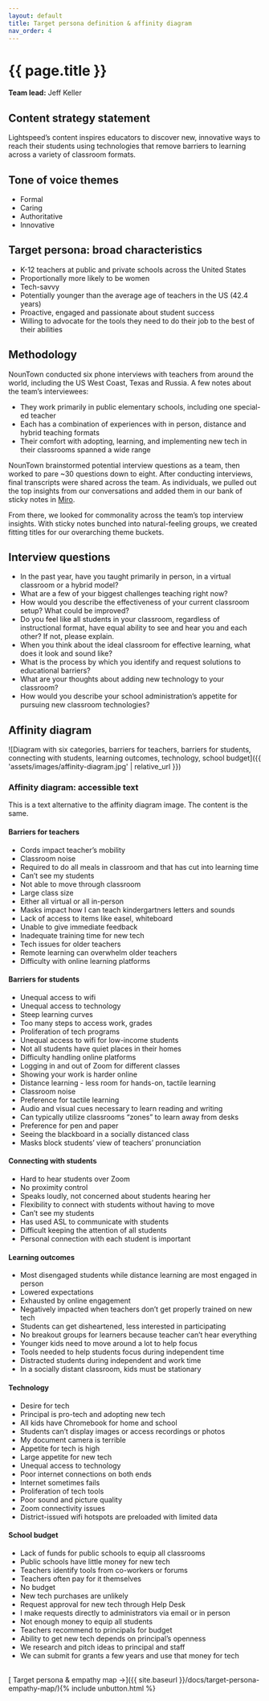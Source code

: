 ```yaml
---
layout: default
title: Target persona definition & affinity diagram
nav_order: 4
---
```


# {{ page.title }}

**Team lead:** Jeff Keller

## Content strategy statement

Lightspeed’s content inspires educators to discover new, innovative ways to reach their students using technologies that remove barriers to learning across a variety of classroom formats.

## Tone of voice themes

- Formal
- Caring
- Authoritative
- Innovative

## Target persona: broad characteristics

- K-12 teachers at public and private schools across the United States
- Proportionally more likely to be women
- Tech-savvy
- Potentially younger than the average age of teachers in the US (42.4 years)
- Proactive, engaged and passionate about student success
- Willing to advocate for the tools they need to do their job to the best of their abilities

## Methodology

NounTown conducted six phone interviews with teachers from around the world, including the US West Coast, Texas and Russia. A few notes about the team’s interviewees:

- They work primarily in public elementary schools, including one special-ed teacher
- Each has a combination of experiences with in person, distance and hybrid teaching formats
- Their comfort with adopting, learning, and implementing new tech in their classrooms spanned a wide range

NounTown brainstormed potential interview questions as a team, then worked to pare ~30 questions down to eight. After conducting interviews, final transcripts were shared across the team. As individuals, we pulled out the top insights from our conversations and added them in our bank of sticky notes in [Miro](https://miro.com/). 

From there, we looked for commonality across the team’s top interview insights. With sticky notes bunched into natural-feeling groups, we created fitting titles for our overarching theme buckets.

## Interview questions

- In the past year, have you taught primarily in person, in a virtual classroom or a hybrid model?
- What are a few of your biggest challenges teaching right now?
- How would you describe the effectiveness of your current classroom setup? What could be improved?
- Do you feel like all students in your classroom, regardless of instructional format, have equal ability to see and hear you and each other? If not, please explain.
- When you think about the ideal classroom for effective learning, what does it look and sound like?
- What is the process by which you identify and request solutions to educational barriers?
- What are your thoughts about adding new technology to your classroom?
- How would you describe your school administration’s appetite for pursuing new classroom technologies?

## Affinity diagram

![Diagram with six categories, barriers for teachers, barriers for students, connecting with students, learning outcomes, technology, school budget]({{ 'assets/images/affinity-diagram.jpg' | relative_url }})

### Affinity diagram: accessible text

This is a text alternative to the affinity diagram image. The content is the same.

#### Barriers for teachers
- Cords impact teacher’s mobility
- Classroom noise
- Required to do all meals in classroom and that has cut into learning time
- Can’t see my students
- Not able to move through classroom
- Large class size
- Either all virtual or all in-person
- Masks impact how I can teach kindergartners letters and sounds
- Lack of access to items like easel, whiteboard
- Unable to give immediate feedback
- Inadequate training time for new tech
- Tech issues for older teachers
- Remote learning can overwhelm older teachers
- Difficulty with online learning platforms

#### Barriers for students
- Unequal access to wifi
- Unequal access to technology
- Steep learning curves
- Too many steps to access work, grades
- Proliferation of tech programs
- Unequal access to wifi for low-income students
- Not all students have quiet places in their homes
- Difficulty handling online platforms
- Logging in and out of Zoom for different classes
- Showing your work is harder online
- Distance learning - less room for hands-on, tactile learning
- Classroom noise
- Preference for tactile learning
- Audio and visual cues necessary to learn reading and writing
- Can typically utilize classrooms “zones” to learn away from desks
- Preference for pen and paper
- Seeing the blackboard in a socially distanced class
- Masks block students’ view of teachers’ pronunciation

#### Connecting with students
- Hard to hear students over Zoom
- No proximity control
- Speaks loudly, not concerned about students hearing her
- Flexibility to connect with students without having to move
- Can’t see my students
- Has used ASL to communicate with students
- Difficult keeping the attention of all students
- Personal connection with each student is important

#### Learning outcomes
- Most disengaged students while distance learning are most engaged in person
- Lowered expectations
- Exhausted by online engagement
- Negatively impacted when teachers don’t get properly trained on new tech
- Students can get disheartened, less interested in participating
- No breakout groups for learners because teacher can’t hear everything
- Younger kids need to move around a lot to help focus
- Tools needed to help students focus during independent time
- Distracted students during independent and work time
- In a socially distant classroom, kids must be stationary

#### Technology
- Desire for tech
- Principal is pro-tech and adopting new tech
- All kids have Chromebook for home and school
- Students can’t display images or access recordings or photos
- My document camera is terrible
- Appetite for tech is high
- Large appetite for new tech
- Unequal access to technology
- Poor internet connections on both ends
- Internet sometimes fails
- Proliferation of tech tools
- Poor sound and picture quality
- Zoom connectivity issues
- District-issued wifi hotspots are preloaded with limited data

#### School budget
- Lack of funds for public schools to equip all classrooms
- Public schools have little money for new tech
- Teachers identify tools from co-workers or forums
- Teachers often pay for it themselves
- No budget
- New tech purchases are unlikely
- Request approval for new tech through Help Desk
- I make requests directly to administrators via email or in person
- Not enough money to equip all students
- Teachers recommend to principals for budget
- Ability to get new tech depends on principal’s openness
- We research and pitch ideas to principal and staff
- We can submit for grants a few years and use that money for tech

<br>
[ Target persona & empathy map →]({{ site.baseurl }}/docs/target-persona-empathy-map/){% include unbutton.html %}